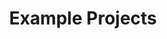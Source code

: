 ---
title: Example Projects
layout: nested
description: This section is an entry to the hopefully growing collection of examples that OSGi enRoute provides. If you want to develop an additional example, please submit a PR.
files:
  - 'trains'
  - 'components'
  - 'led'
  - 'crud'
  - 'config-admin'
  - 'event-admin'
  - 'json-rpc'
  - 'rest'
  - 'scheduler'
  - 'web-server'
  - 'backend'
  - 'framework-properties'
  - 'web-console'
  - 'maven-bnd'
  - 'vaadin'
---